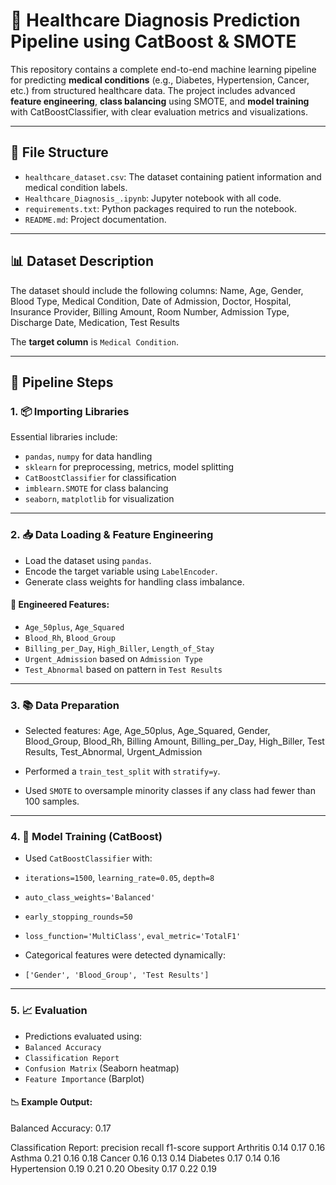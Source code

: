 # 🏥 Healthcare Diagnosis Prediction Pipeline using CatBoost & SMOTE

This repository contains a complete end-to-end machine learning pipeline for predicting **medical conditions** (e.g., Diabetes, Hypertension, Cancer, etc.) from structured healthcare data. The project includes advanced **feature engineering**, **class balancing** using SMOTE, and **model training** with CatBoostClassifier, with clear evaluation metrics and visualizations.

---

## 📁 File Structure

- `healthcare_dataset.csv`: The dataset containing patient information and medical condition labels.
- `Healthcare_Diagnosis_.ipynb`: Jupyter notebook with all code.
- `requirements.txt`: Python packages required to run the notebook.
- `README.md`: Project documentation.

---

## 📊 Dataset Description

The dataset should include the following columns:
Name, Age, Gender, Blood Type, Medical Condition, Date of Admission,
Doctor, Hospital, Insurance Provider, Billing Amount, Room Number,
Admission Type, Discharge Date, Medication, Test Results


The **target column** is `Medical Condition`.

---

## 📌 Pipeline Steps

### 1. 📦 Importing Libraries

Essential libraries include:
- `pandas`, `numpy` for data handling
- `sklearn` for preprocessing, metrics, model splitting
- `CatBoostClassifier` for classification
- `imblearn.SMOTE` for class balancing
- `seaborn`, `matplotlib` for visualization

---

### 2. 📥 Data Loading & Feature Engineering

- Load the dataset using `pandas`.
- Encode the target variable using `LabelEncoder`.
- Generate class weights for handling class imbalance.

#### 🔧 Engineered Features:

- `Age_50plus`, `Age_Squared`
- `Blood_Rh`, `Blood_Group`
- `Billing_per_Day`, `High_Biller`, `Length_of_Stay`
- `Urgent_Admission` based on `Admission Type`
- `Test_Abnormal` based on pattern in `Test Results`

---

### 3. 📚 Data Preparation

- Selected features:
Age, Age_50plus, Age_Squared, Gender, Blood_Group, Blood_Rh,
Billing Amount, Billing_per_Day, High_Biller,
Test Results, Test_Abnormal, Urgent_Admission


- Performed a `train_test_split` with `stratify=y`.

- Used `SMOTE` to oversample minority classes if any class had fewer than 100 samples.

---

### 4. 🧠 Model Training (CatBoost)

- Used `CatBoostClassifier` with:
- `iterations=1500`, `learning_rate=0.05`, `depth=8`
- `auto_class_weights='Balanced'`
- `early_stopping_rounds=50`
- `loss_function='MultiClass'`, `eval_metric='TotalF1'`

- Categorical features were detected dynamically:
- `['Gender', 'Blood_Group', 'Test Results']`

---

### 5. 📈 Evaluation

- Predictions evaluated using:
- `Balanced Accuracy`
- `Classification Report`
- `Confusion Matrix` (Seaborn heatmap)
- `Feature Importance` (Barplot)

#### 📉 Example Output:
Balanced Accuracy: 0.17

Classification Report:
precision recall f1-score support
Arthritis 0.14 0.17 0.16
Asthma 0.21 0.16 0.18
Cancer 0.16 0.13 0.14
Diabetes 0.17 0.14 0.16
Hypertension 0.19 0.21 0.20
Obesity 0.17 0.22 0.19
